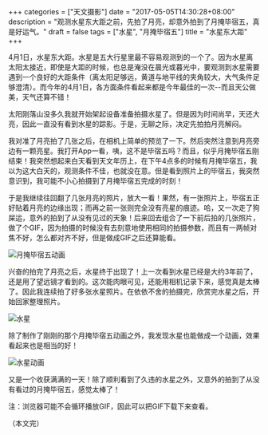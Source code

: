 +++
categories = ["天文摄影"]
date = "2017-05-05T14:30:28+08:00"
description = "观测水星东大距之前，先拍了月亮，却意外拍到了月掩毕宿五，真是好运气。"
draft = false
tags = ["水星", "月掩毕宿五"]
title = "水星东大距"
+++

4月1日，水星东大距。水星是五大行星里最不容易观测到的一个了。因为水星离太阳太接近，即使是大距的时候，也总是淹没在晨光或暮光中，要观测到水星需要遇到一个良好的大距条件（离太阳足够远，黄道与地平线的夹角较大，大气条件足够澄清）。而今年的4月1日，各方面条件看起来都是今年最佳的一次--而且天公做美，天气还算不错！

<!--more-->

太阳刚落山没多久我就开始架起设备准备拍摄水星了。但是因为时间尚早，天还大亮，因此一直没有看到水星的踪影。于是，无聊之际，决定先拍拍月亮解闷。

我对准了月亮拍了几张之后，在相机上简单的预览了一下。然后突然注意到月亮旁边有一颗亮星。我打开App一看，咦，这不是毕宿五吗？而且，似乎月掩毕宿五刚结束！我突然想起来白天看到天文年历上，在下午4点多的时候有月掩毕宿五，我以为这大白天的，观测条件不佳，也就没在意。但是看到照片上的毕宿五，我突然意识到，我可能不小心拍摄到了月掩毕宿五完成的时刻！

于是我继续往回翻了几张月亮的照片，放大一看！果然，有一张照片上，毕宿五正好贴着月亮的边缘出现；而再之前一张则完全没有亮星的痕迹。哈，又一次走了狗屎运，意外的拍到了从没有见过的天象！后来回去组合了一下前后拍的几张照片，做了个GIF，因为拍摄的时候没有去刻意地使用相同的拍摄参数，而且有一两帧对焦不好，怎么都对齐不好，但是做成GIF之后还算能看。

![月掩毕宿五动画](/images/aldebaran_occulation.gif)

兴奋的拍完了月亮之后，水星终于出现了！上一次看到水星已经是大约3年前了，还是用了望远镜才看到的。这次能肉眼可见，还能用相机记录下来，感觉真是太棒了。因此我连续拍了好多张水星照片。在依依不舍的拍摄完，欣赏完水星之后，开始回家整理照片。

![水星](/images/mercury_and_tower.jpg)

除了制作了刚刚的那个月掩毕宿五动画之外，我发现水星也能做成一个动画，效果看起来也是相当的好！

![水星动画](/images/mercury.gif)

又是一个收获满满的一天！除了顺利看到了久违的水星之外，又意外的拍到了从没有看过的月掩毕宿五，感觉太棒了！

注：浏览器可能不会循环播放GIF，因此可以把GIF下载下来查看。

（本文完）

